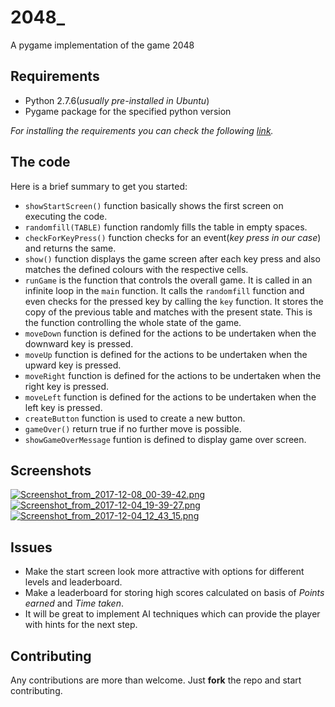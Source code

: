 # 2048_
A pygame implementation of the game 2048

## Requirements

* Python 2.7.6(*usually pre-installed in Ubuntu*)
* Pygame package for the specified python version

*For installing the requirements you can check the following [link](https://inventwithpython.com/pygame/chapter1.html).*

## The code

Here is a brief summary to get you started:

* `showStartScreen()` function basically shows the first screen on executing the code.
* `randomfill(TABLE)` function randomly fills the table in empty spaces.
* `checkForKeyPress()` function checks for an event(*key press in our case*) and returns the same.
* `show()` function displays the game screen after each key press and also matches the defined colours with the respective cells.
* `runGame` is the function that controls the overall game. It is called in an infinite loop in the `main` function. It calls the `randomfill` function and even checks for the pressed key by calling the `key` function. It stores the copy of the previous table and matches with the present state. This is the function controlling the whole state of the game.
* `moveDown` function is defined for the actions to be undertaken when the downward key is pressed.
* `moveUp` function is defined for the actions to be undertaken when the upward key is pressed.
* `moveRight` function is defined for the actions to be undertaken when the right key is pressed.
* `moveLeft` function is defined for the actions to be undertaken when the left key is pressed.
* `createButton` function is used to create a new button.
* `gameOver()` return true if no further move is possible.
* `showGameOverMessage` funtion is defined to display game over screen.

## Screenshots

[![Screenshot_from_2017-12-08_00-39-42.png](https://s2.postimg.org/41ek94sbt/Screenshot_from_2017-12-08_00-39-42.png)](https://postimg.org/image/bu5813yat/)
[![Screenshot_from_2017-12-04_19-39-27.png](https://s7.postimg.org/sea0arqsr/Screenshot_from_2017-12-04_19-39-27.png)](https://postimg.org/image/e7u9fjfxj/)
[![Screenshot_from_2017-12-04_12_43_15.png](https://s7.postimg.org/y4gw2ok7v/2017-12-04.png)](https://postimg.org/image/dx3gadmqf/)

## Issues

* Make the start screen look more attractive with options for different levels and leaderboard.
* Make a leaderboard for storing high scores calculated on basis of *Points earned* and *Time taken*.
* It will be great to implement AI techniques which can provide the player with hints for the next step.

## Contributing

Any contributions are more than welcome. Just **fork** the repo and start contributing.
